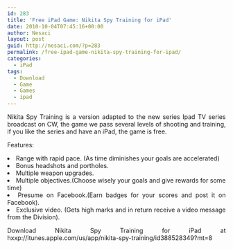 ```yaml
---
id: 283
title: 'Free iPad Game: Nikita Spy Training for iPad'
date: 2010-10-04T07:45:16+00:00
author: Nesaci
layout: post
guid: http://nesaci.com/?p=283
permalink: /free-ipad-game-nikita-spy-training-for-ipad/
categories:
  - iPad
tags:
  - Download
  - Game
  - Games
  - ipad
---
```

<p style="text-align: justify;">
  Nikita Spy Training is a version adapted to the new series Ipad TV series broadcast on CW, the game we pass several levels of shooting and training, if you like the series and have an iPad, the game is free.
</p>

<p style="text-align: justify;">
  Features:
</p>

<li style="text-align: justify;">
  Range with rapid pace. (As time diminishes your goals are accelerated)
</li>
<li style="text-align: justify;">
  Bonus headshots and portholes.
</li>
<li style="text-align: justify;">
  Multiple weapon upgrades.
</li>
<li style="text-align: justify;">
  Multiple objectives.(Choose wisely your goals and give rewards for some time)
</li>
<li style="text-align: justify;">
  Presume on Facebook.(Earn badges for your scores and post it on Facebook).
</li>
<li style="text-align: justify;">
  Exclusive video. (Gets high marks and in return receive a video message from the Division).
</li>

<p style="text-align: justify;">
  Download Nikita Spy Training for iPad at hxxp://itunes.apple.com/us/app/nikita-spy-training/id388528349?mt=8
</p>